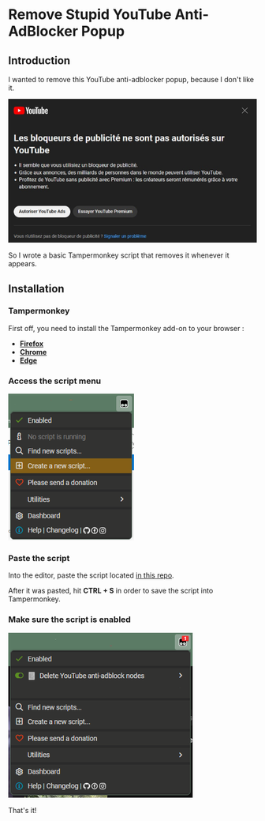 # Remove Stupid YouTube Anti-AdBlocker Popup
## Introduction
I wanted to remove this YouTube anti-adblocker popup, because I don't like it.

![Popup Picture](./img/popup.jpg)


So I wrote a basic Tampermonkey script that removes it whenever it appears.

## Installation
### Tampermonkey
First off, you need to install the Tampermonkey add-on to your browser :
- [**Firefox**](https://addons.mozilla.org/fr/firefox/addon/tampermonkey/)
- [**Chrome**](https://chrome.google.com/webstore/detail/tampermonkey/dhdgffkkebhmkfjojejmpbldmpobfkfo)
- [**Edge**](https://microsoftedge.microsoft.com/addons/detail/tampermonkey/iikmkjmpaadaobahmlepeloendndfphd)

### Access the script menu
![Tampermonkey script menu](./img/tampermonkey1.png)

### Paste the script
Into the editor, paste the script located [in this repo](https://github.com/IncroyablePix/remove-stupid-youtube-anti-adblocker-popup/blob/master/remove-anti-adblocker-popup.js).

After it was pasted, hit **CTRL + S** in order to save the script into Tampermonkey.

### Make sure the script is enabled
![Tampermonkey script enabled](./img/tampermonkey2.png)

That's it!
